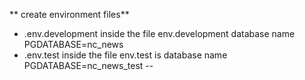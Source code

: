 ** create environment files**
- .env.development inside the file env.development database name PGDATABASE=nc_news
- .env.test inside the file env.test is database name PGDATABASE=nc_news_test
--